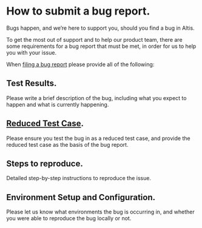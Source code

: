 # How to submit a bug report.

Bugs happen, and we’re here to support you, should you find a bug in Altis.

To get the most out of support and to help our product team, there are some requirements for a bug report that must be met, in order for us to help you with your issue.

When [filing a bug report](./getting-help-with-altis.md) please provide all of the following:
## Test Results.

Please write a brief description of the bug, including what you expect to happen and what is currently happening.
## [Reduced Test Case](https://css-tricks.com/reduced-test-cases/).

Please ensure you test the bug in as a reduced test case, and provide the reduced test case as the basis of the bug report.
## Steps to reproduce.

Detailed step-by-step instructions to reproduce the issue.
## Environment Setup and Configuration.

Please let us know what environments the bug is occurring in, and whether you were able to reproduce the bug locally or not.
